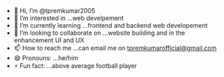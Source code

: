 - 👋 Hi, I’m @tpremkumar2005
- 👀 I’m interested in ...web develpement
- 🌱 I’m currently learning ...frontend and backend web developement
- 💞️ I’m looking to collaborate on ...website building and in the enhancement UI and UX
- 📫 How to reach me ...can email me on tpremkumarofficial@gmail.com
- 😄 Pronouns: ...he/him
- ⚡ Fun fact: ...above average football player 

<!---
tpremkumar2005/tpremkumar2005 is a ✨ special ✨ repository because its `README.md` (this file) appears on your GitHub profile.
You can click the Preview link to take a look at your changes.
--->
